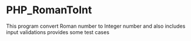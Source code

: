 # PHP_RomanToInt
This program convert Roman number to Integer number and also includes input validations provides some test cases